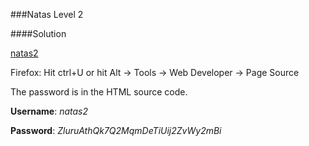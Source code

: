 ###Natas Level 2 

####Solution

[natas2](http://natas2.natas.labs.overthewire.org)

Firefox: Hit ctrl+U or hit Alt -> Tools -> Web Developer -> Page Source

The password  is in the HTML source code.

**Username**: *natas2*

**Password**: *ZluruAthQk7Q2MqmDeTiUij2ZvWy2mBi*

